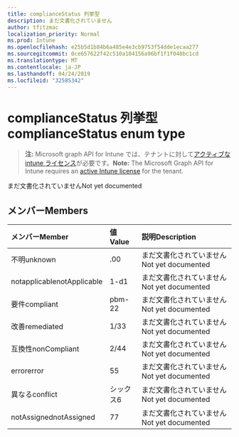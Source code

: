 ```yaml
---
title: complianceStatus 列挙型
description: まだ文書化されていません
author: tfitzmac
localization_priority: Normal
ms.prod: Intune
ms.openlocfilehash: e25b5d1b84b6a485e4e3cb9753f54dde1ecaa277
ms.sourcegitcommit: 0ce657622f42c510a104156a96bf1f1f040bc1cd
ms.translationtype: MT
ms.contentlocale: ja-JP
ms.lasthandoff: 04/24/2019
ms.locfileid: "32585342"
---
```

# <a name="compliancestatus-enum-type"></a><span data-ttu-id="2cf8f-103">complianceStatus 列挙型</span><span class="sxs-lookup"><span data-stu-id="2cf8f-103">complianceStatus enum type</span></span>

> <span data-ttu-id="2cf8f-104">**注:** Microsoft graph API for Intune では、テナントに対して[アクティブな intune ライセンス](https://go.microsoft.com/fwlink/?linkid=839381)が必要です。</span><span class="sxs-lookup"><span data-stu-id="2cf8f-104">**Note:** The Microsoft Graph API for Intune requires an [active Intune license](https://go.microsoft.com/fwlink/?linkid=839381) for the tenant.</span></span>

<span data-ttu-id="2cf8f-105">まだ文書化されていません</span><span class="sxs-lookup"><span data-stu-id="2cf8f-105">Not yet documented</span></span>

## <a name="members"></a><span data-ttu-id="2cf8f-106">メンバー</span><span class="sxs-lookup"><span data-stu-id="2cf8f-106">Members</span></span>
|<span data-ttu-id="2cf8f-107">メンバー</span><span class="sxs-lookup"><span data-stu-id="2cf8f-107">Member</span></span>|<span data-ttu-id="2cf8f-108">値</span><span class="sxs-lookup"><span data-stu-id="2cf8f-108">Value</span></span>|<span data-ttu-id="2cf8f-109">説明</span><span class="sxs-lookup"><span data-stu-id="2cf8f-109">Description</span></span>|
|:---|:---|:---|
|<span data-ttu-id="2cf8f-110">不明</span><span class="sxs-lookup"><span data-stu-id="2cf8f-110">unknown</span></span>|<span data-ttu-id="2cf8f-111">.0</span><span class="sxs-lookup"><span data-stu-id="2cf8f-111">0</span></span>|<span data-ttu-id="2cf8f-112">まだ文書化されていません</span><span class="sxs-lookup"><span data-stu-id="2cf8f-112">Not yet documented</span></span>|
|<span data-ttu-id="2cf8f-113">notapplicable</span><span class="sxs-lookup"><span data-stu-id="2cf8f-113">notApplicable</span></span>|<span data-ttu-id="2cf8f-114">1-d</span><span class="sxs-lookup"><span data-stu-id="2cf8f-114">1</span></span>|<span data-ttu-id="2cf8f-115">まだ文書化されていません</span><span class="sxs-lookup"><span data-stu-id="2cf8f-115">Not yet documented</span></span>|
|<span data-ttu-id="2cf8f-116">要件</span><span class="sxs-lookup"><span data-stu-id="2cf8f-116">compliant</span></span>|<span data-ttu-id="2cf8f-117">pbm-2</span><span class="sxs-lookup"><span data-stu-id="2cf8f-117">2</span></span>|<span data-ttu-id="2cf8f-118">まだ文書化されていません</span><span class="sxs-lookup"><span data-stu-id="2cf8f-118">Not yet documented</span></span>|
|<span data-ttu-id="2cf8f-119">改善</span><span class="sxs-lookup"><span data-stu-id="2cf8f-119">remediated</span></span>|<span data-ttu-id="2cf8f-120">1/3</span><span class="sxs-lookup"><span data-stu-id="2cf8f-120">3</span></span>|<span data-ttu-id="2cf8f-121">まだ文書化されていません</span><span class="sxs-lookup"><span data-stu-id="2cf8f-121">Not yet documented</span></span>|
|<span data-ttu-id="2cf8f-122">互換性</span><span class="sxs-lookup"><span data-stu-id="2cf8f-122">nonCompliant</span></span>|<span data-ttu-id="2cf8f-123">2/4</span><span class="sxs-lookup"><span data-stu-id="2cf8f-123">4</span></span>|<span data-ttu-id="2cf8f-124">まだ文書化されていません</span><span class="sxs-lookup"><span data-stu-id="2cf8f-124">Not yet documented</span></span>|
|<span data-ttu-id="2cf8f-125">error</span><span class="sxs-lookup"><span data-stu-id="2cf8f-125">error</span></span>|<span data-ttu-id="2cf8f-126">5</span><span class="sxs-lookup"><span data-stu-id="2cf8f-126">5</span></span>|<span data-ttu-id="2cf8f-127">まだ文書化されていません</span><span class="sxs-lookup"><span data-stu-id="2cf8f-127">Not yet documented</span></span>|
|<span data-ttu-id="2cf8f-128">異なる</span><span class="sxs-lookup"><span data-stu-id="2cf8f-128">conflict</span></span>|<span data-ttu-id="2cf8f-129">シックス</span><span class="sxs-lookup"><span data-stu-id="2cf8f-129">6</span></span>|<span data-ttu-id="2cf8f-130">まだ文書化されていません</span><span class="sxs-lookup"><span data-stu-id="2cf8f-130">Not yet documented</span></span>|
|<span data-ttu-id="2cf8f-131">notAssigned</span><span class="sxs-lookup"><span data-stu-id="2cf8f-131">notAssigned</span></span>|<span data-ttu-id="2cf8f-132">7</span><span class="sxs-lookup"><span data-stu-id="2cf8f-132">7</span></span>|<span data-ttu-id="2cf8f-133">まだ文書化されていません</span><span class="sxs-lookup"><span data-stu-id="2cf8f-133">Not yet documented</span></span>|



